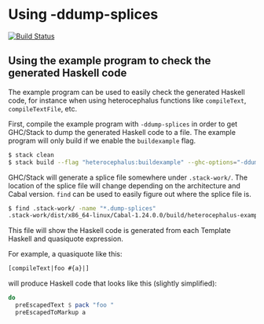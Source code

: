 # Using -ddump-splices

[![Build Status](https://travis-ci.org/cdepillabout/heterocephalus-example.svg?branch=master)](https://travis-ci.org/cdepillabout/heterocephalus-example)

## Using the example program to check the generated Haskell code

The example program can be used to easily check the generated Haskell code, for
instance when using heterocephalus functions like `compileText`,
`compileTextFile`, etc.

First, compile the example program with `-ddump-splices` in order to get
GHC/Stack to dump the generated Haskell code to a file.  The example program
will only build if we enable the `buildexample` flag.

```sh
$ stack clean
$ stack build --flag "heterocephalus:buildexample" --ghc-options="-ddump-splices"
```

GHC/Stack will generate a splice file somewhere under `.stack-work/`.  The
location of the splice file will change depending on the architecture and Cabal
version.  `find` can be used to easily figure out where the splice file is.

```sh
$ find .stack-work/ -name "*.dump-splices"
.stack-work/dist/x86_64-linux/Cabal-1.24.0.0/build/heterocephalus-example/heterocephalus-example-tmp/example/Example.dump-splices
```

This file will show the Haskell code is generated from each Template Haskell and
quasiquote expression.

For example, a quasiquote like this:

```haskell
[compileText|foo #{a}|]
```

will produce Haskell code that looks like this (slightly simplified):

```haskell
do
  preEscapedText $ pack "foo "
  preEscapedToMarkup a
```

